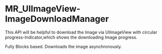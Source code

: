 MR_UIImageView-ImageDownloadManager
===================================

This API will be helpful to download the Image via UIImageView with circular progress-Indicator,which shows the downloading Image progress.

Fully Blocks based. 
Downloads the image asynchronously.
